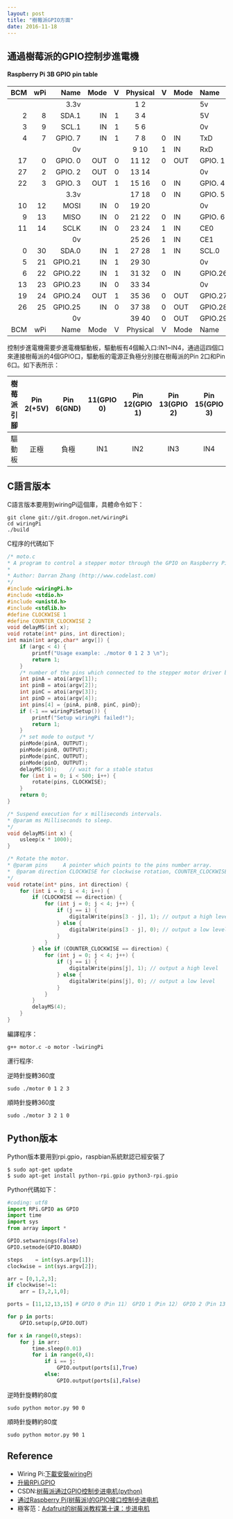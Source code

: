 ```yaml
---
layout: post
title: "樹莓派GPIO方面"
date: 2016-11-18
---
```


## 通過樹莓派的GPIO控制步進電機

#### Raspberry Pi 3B GPIO pin table
 
| BCM | wPi |   Name  | Mode | V | Physical | V | Mode | Name    | wPi | BCM |
|---:|---:|---:|---:|---:|:---:|:---|:---|:---|:---|:---|
|     |     |    3.3v |      |   |  1   2  |   |      | 5v      |     |     |
|   2 |   8 |   SDA.1 |   IN | 1 |  3   4  |   |      | 5V      |     |     |
|   3 |   9 |   SCL.1 |   IN | 1 |  5   6  |   |      | 0v      |     |     |
|   4 |   7 | GPIO. 7 |   IN | 1 |  7   8  | 0 | IN   | TxD     | 15  | 14  |
|     |     |      0v |      |   |  9   10 | 1 | IN   | RxD     | 16  | 15  |
|  17 |   0 | GPIO. 0 |  OUT | 0 | 11   12 | 0 | OUT  | GPIO. 1 | 1   | 18  |
|  27 |   2 | GPIO. 2 |  OUT | 0 | 13   14 |   |      | 0v      |     |     |
|  22 |   3 | GPIO. 3 |  OUT | 1 | 15   16 | 0 | IN   | GPIO. 4 | 4   | 23  |
|     |     |    3.3v |      |   | 17   18 | 0 | IN   | GPIO. 5 | 5   | 24  |
|  10 |  12 |    MOSI |   IN | 0 | 19   20 |   |      | 0v      |     |     |
|   9 |  13 |    MISO |   IN | 0 | 21   22 | 0 | IN   | GPIO. 6 | 6   | 25  |
|  11 |  14 |    SCLK |   IN | 0 | 23   24 | 1 | IN   | CE0     | 10  | 8   |
|     |     |      0v |      |   | 25   26 | 1 | IN   | CE1     | 11  | 7   |
|   0 |  30 |   SDA.0 |   IN | 1 | 27   28 | 1 | IN   | SCL.0   | 31  | 1   |
|   5 |  21 | GPIO.21 |   IN | 1 | 29   30 |   |      | 0v      |     |     |
|   6 |  22 | GPIO.22 |   IN | 1 | 31   32 | 0 | IN   | GPIO.26 | 26  | 12  |
|  13 |  23 | GPIO.23 |   IN | 0 | 33   34 |   |      | 0v      |     |     |
|  19 |  24 | GPIO.24 |  OUT | 1 | 35   36 | 0 | OUT  | GPIO.27 | 27  | 16  |
|  26 |  25 | GPIO.25 |   IN | 0 | 37   38 | 0 | OUT  | GPIO.28 | 28  | 20  |
|     |     |      0v |      |   | 39   40 | 0 | OUT  | GPIO.29 | 29  | 21  |
| BCM | wPi |   Name  | Mode | V | Physical | V | Mode | Name    | wPi | BCM |

控制步進電機需要步進電機驅動板，驅動板有4個輸入口:IN1~IN4，通過這四個口來連接樹莓派的4個GPIO口，驅動板的電源正負極分別接在樹莓派的Pin 2口和Pin 6口。如下表所示：

樹莓派引腳|Pin 2(+5V)|Pin 6(GND)|11(GPIO 0)|Pin 12(GPIO 1)|Pin 13(GPIO 2)|Pin 15(GPIO 3) 
:-:|:-:|:-:|:-:|:-:|:-:|:-:
驅動板|正極|負極|IN1|IN2|IN3|IN4


## C語言版本

C語言版本要用到wiringPi這個庫，具體命令如下：

```
git clone git://git.drogon.net/wiringPi
cd wiringPi
./build
```

 C程序的代碼如下

```C
/* moto.c
* A program to control a stepper motor through the GPIO on Raspberry Pi. 
* 
* Author: Darran Zhang (http://www.codelast.com) 
*/
#include <wiringPi.h>
#include <stdio.h>
#include <unistd.h>
#include <stdlib.h>
#define CLOCKWISE 1
#define COUNTER_CLOCKWISE 2
void delayMS(int x);
void rotate(int* pins, int direction);
int main(int argc,char* argv[]) {
    if (argc < 4) {
        printf("Usage example: ./motor 0 1 2 3 \n");
        return 1;
    }
    /* number of the pins which connected to the stepper motor driver board */
    int pinA = atoi(argv[1]);
    int pinB = atoi(argv[2]);
    int pinC = atoi(argv[3]);
    int pinD = atoi(argv[4]);
    int pins[4] = {pinA, pinB, pinC, pinD};
    if (-1 == wiringPiSetup()) {
        printf("Setup wiringPi failed!");
        return 1;
    }
    /* set mode to output */
    pinMode(pinA, OUTPUT);
    pinMode(pinB, OUTPUT);
    pinMode(pinC, OUTPUT);
    pinMode(pinD, OUTPUT);
    delayMS(50);    // wait for a stable status 
    for (int i = 0; i < 500; i++) {
        rotate(pins, CLOCKWISE);
    }
    return 0;
}

/* Suspend execution for x milliseconds intervals.
* @param ms Milliseconds to sleep.
*/
void delayMS(int x) {
    usleep(x * 1000);
}

/* Rotate the motor.
* @param pins     A pointer which points to the pins number array.
*  @param direction CLOCKWISE for clockwise rotation, COUNTER_CLOCKWISE for counter clockwise rotation.
*/
void rotate(int* pins, int direction) {
    for (int i = 0; i < 4; i++) {
        if (CLOCKWISE == direction) {
            for (int j = 0; j < 4; j++) {
                if (j == i) {
                    digitalWrite(pins[3 - j], 1); // output a high level 
                } else {
                    digitalWrite(pins[3 - j], 0); // output a low level 
                }
            }
        } else if (COUNTER_CLOCKWISE == direction) {
            for (int j = 0; j < 4; j++) {
                if (j == i) {
                    digitalWrite(pins[j], 1); // output a high level 
                } else {
                    digitalWrite(pins[j], 0); // output a low level 
                }
            }
        }
        delayMS(4);
    }
}
```

編譯程序：

```
g++ motor.c -o motor -lwiringPi
```

運行程序:

逆時針旋轉360度

```
sudo ./motor 0 1 2 3
```
順時針旋轉360度

```
sudo ./motor 3 2 1 0
```

## Python版本

Python版本要用到rpi.gpio，raspbian系統默認已經安裝了

```
$ sudo apt-get update
$ sudo apt-get install python-rpi.gpio python3-rpi.gpio
```

Python代碼如下：

```Python
#coding: utf8
import RPi.GPIO as GPIO
import time
import sys
from array import *

GPIO.setwarnings(False)
GPIO.setmode(GPIO.BOARD)

steps    = int(sys.argv[1]);
clockwise = int(sys.argv[2]);

arr = [0,1,2,3];
if clockwise!=1:
    arr = [3,2,1,0];

ports = [11,12,13,15] # GPIO 0（Pin 11） GPIO 1（Pin 12） GPIO 2（Pin 13） GPIO 3（Pin 15）

for p in ports:
    GPIO.setup(p,GPIO.OUT)

for x in range(0,steps):
    for j in arr:
        time.sleep(0.01)
        for i in range(0,4):
            if i == j:
                GPIO.output(ports[i],True)
            else:
                GPIO.output(ports[i],False)
```

逆時針旋轉約80度

```
sudo python motor.py 90 0
```

順時針旋轉約80度

```
sudo python motor.py 90 1
```

## Reference
 - Wiring Pi:[下載安裝wiringPi](http://wiringpi.com/download-and-install/)
 - [升級RPi.GPIO](https://sourceforge.net/p/raspberry-gpio-python/wiki/install/)
 - CSDN:[树莓派通过GPIO控制步进电机(python) ](http://blog.csdn.net/u010027419/article/details/41518321)
 - [通过Raspberry Pi(树莓派)的GPIO接口控制步进电机](http://www.codelast.com/%E5%8E%9F%E5%88%9B%E9%80%9A%E8%BF%87raspberry-pi%E6%A0%91%E8%8E%93%E6%B4%BE%E7%9A%84gpio%E6%8E%A5%E5%8F%A3%E6%8E%A7%E5%88%B6%E6%AD%A5%E8%BF%9B%E7%94%B5%E6%9C%BAcontrol-stepper-motor-through-the-g/)
 - 極客范：[Adafruit的树莓派教程第十课：步进电机](http://www.geekfan.net/9926/)

